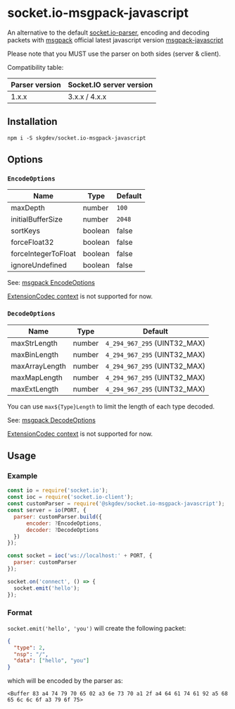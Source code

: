 
# socket.io-msgpack-javascript

An alternative to the default [socket.io-parser](https://github.com/socketio/socket.io-parser), encoding and decoding packets with [msgpack](http://msgpack.org/) official latest javascript version [msgpack-javascript](https://github.com/msgpack/msgpack-javascript)

Please note that you MUST use the parser on both sides (server & client).

Compatibility table:

| Parser version | Socket.IO server version |
|----------------| ------------------------ |
| 1.x.x          | 3.x.x / 4.x.x            |

## Installation

```
npm i -S skgdev/socket.io-msgpack-javascript
```

## Options

### `EncodeOptions`

Name|Type|Default
----|----|----
maxDepth | number | `100`
initialBufferSize | number | `2048`
sortKeys | boolean | false
forceFloat32 | boolean | false
forceIntegerToFloat | boolean | false
ignoreUndefined | boolean | false

See: [msgpack EncodeOptions](https://github.com/msgpack/msgpack-javascript#encodeoptions)

[ExtensionCodec context](https://github.com/msgpack/msgpack-javascript#extensioncodec-context) is not supported for now.
### `DecodeOptions`

Name|Type|Default
----|----|----
maxStrLength | number | `4_294_967_295` (UINT32_MAX)
maxBinLength | number | `4_294_967_295` (UINT32_MAX)
maxArrayLength | number | `4_294_967_295` (UINT32_MAX)
maxMapLength | number | `4_294_967_295` (UINT32_MAX)
maxExtLength | number | `4_294_967_295` (UINT32_MAX)

You can use `max${Type}Length` to limit the length of each type decoded.

See: [msgpack DecodeOptions](https://github.com/msgpack/msgpack-javascript#decodeoptions)

[ExtensionCodec context](https://github.com/msgpack/msgpack-javascript#extensioncodec-context) is not supported for now.

## Usage
### Example
```js
const io = require('socket.io');
const ioc = require('socket.io-client');
const customParser = require('@skgdev/socket.io-msgpack-javascript');
const server = io(PORT, {
  parser: customParser.build({
      encoder: ?EncodeOptions,
      decoder: ?DecodeOptions
  })
});

const socket = ioc('ws://localhost:' + PORT, {
  parser: customParser
});

socket.on('connect', () => {
  socket.emit('hello');
});
```

### Format

`socket.emit('hello', 'you')` will create the following packet:

```json
{
  "type": 2,
  "nsp": "/",
  "data": ["hello", "you"]
}
```

which will be encoded by the parser as:

`<Buffer 83 a4 74 79 70 65 02 a3 6e 73 70 a1 2f a4 64 61 74 61 92 a5 68 65 6c 6c 6f a3 79 6f 75>`
